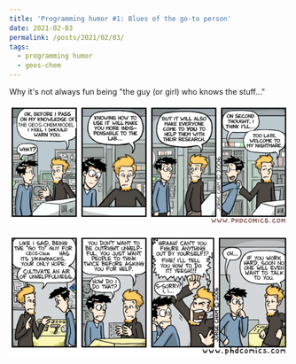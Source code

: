 ```yaml
---
title: 'Programming humor #1: Blues of the go-to person'
date: 2021-02-03
permalink: /posts/2021/02/03/
tags:
  - programming humor
  - geos-chem
---
```


Why it's not always fun being "the guy (or girl) who knows the stuff..."

![Welcome to my world](/images/phd_gc_1.gif)

![Welcome to my world](/images/phd_gc_2.gif)

